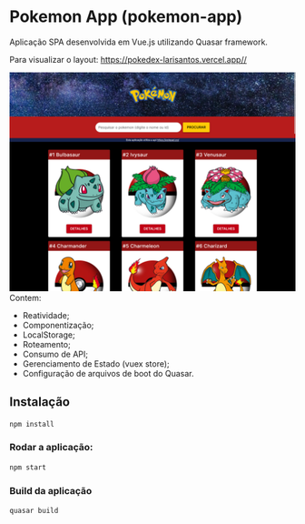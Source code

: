 # Pokemon App (pokemon-app)

Aplicação SPA desenvolvida em Vue.js utilizando Quasar framework.

Para visualizar o layout: https://pokedex-larisantos.vercel.app//

![imagem](https://github.com/LariMoro20/PokemonApp/blob/main/appPoke2.png)
Contem:

- Reatividade;
- Componentização;
- LocalStorage;
- Roteamento;
- Consumo de API;
- Gerenciamento de Estado (vuex store);
- Configuração de arquivos de boot do Quasar.

## Instalação

```bash
npm install
```

### Rodar a aplicação:

```bash
npm start
```

### Build da aplicação

```bash
quasar build
```
